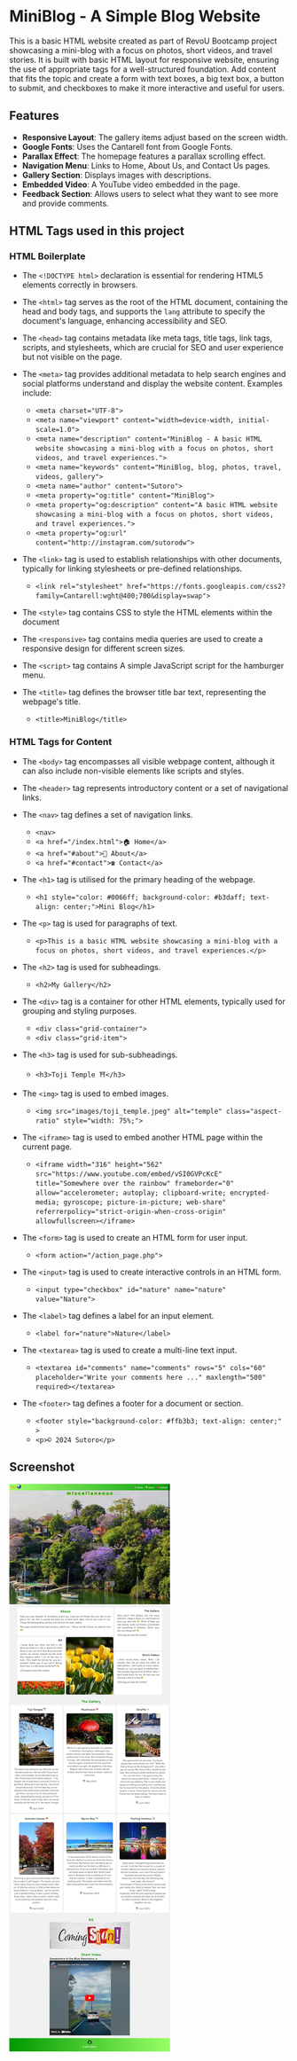 # MiniBlog - A Simple Blog Website
This is a basic HTML website created as part of RevoU Bootcamp project showcasing a mini-blog with a focus on photos, short videos, and travel stories. It is built with basic HTML layout for responsive website, ensuring the use of appropriate tags for a well-structured foundation. Add content that fits the topic and create a form with text boxes, a big text box, a button to submit, and checkboxes to make it more interactive and useful for users.


## Features

- **Responsive Layout**: The gallery items adjust based on the screen width.
- **Google Fonts**: Uses the Cantarell font from Google Fonts.
- **Parallax Effect**: The homepage features a parallax scrolling effect.
- **Navigation Menu**: Links to Home, About Us, and Contact Us pages.
- **Gallery Section**: Displays images with descriptions.
- **Embedded Video**: A YouTube video embedded in the page.
- **Feedback Section**: Allows users to select what they want to see more and provide comments.


## HTML Tags used in this project

### HTML Boilerplate

- The `<!DOCTYPE html>` declaration is essential for rendering HTML5 elements correctly in browsers.
  
- The `<html>` tag serves as the root of the HTML document, containing the head and body tags, and supports the `lang` attribute to specify the document's language, enhancing accessibility and SEO.

- The `<head>` tag contains metadata like meta tags, title tags, link tags, scripts, and stylesheets, which are crucial for SEO and user experience but not visible on the page.

- The `<meta>` tag provides additional metadata to help search engines and social platforms understand and display the website content. Examples include:
  - `<meta charset="UTF-8">`
  - `<meta name="viewport" content="width=device-width, initial-scale=1.0">`
  - `<meta name="description" content="MiniBlog - A basic HTML website showcasing a mini-blog with a focus on photos, short videos, and travel experiences.">`
  - `<meta name="keywords" content="MiniBlog, blog, photos, travel, videos, gallery">`
  - `<meta name="author" content="Sutoro">`
  - `<meta property="og:title" content="MiniBlog">`
  - `<meta property="og:description" content="A basic HTML website showcasing a mini-blog with a focus on photos, short videos, and travel experiences.">`
  - `<meta property="og:url" content="http://instagram.com/sutorodw">`

- The `<link>` tag is used to establish relationships with other documents, typically for linking stylesheets or pre-defined relationships.
  - `<link rel="stylesheet" href="https://fonts.googleapis.com/css2?family=Cantarell:wght@400;700&display=swap">`

- The `<style>` tag contains CSS to style the HTML elements within the document 

- The `<responsive>` tag contains media queries are used to create a responsive design for different screen sizes.

- The `<script>` tag contains A simple JavaScript script for the hamburger menu. 

- The `<title>` tag defines the browser title bar text, representing the webpage's title.
  - `<title>MiniBlog</title>`

### HTML Tags for Content

- The `<body>` tag encompasses all visible webpage content, although it can also include non-visible elements like scripts and styles.

- The `<header>` tag represents introductory content or a set of navigational links.

- The `<nav>` tag defines a set of navigation links.
  - `<nav>`
  - `<a href="/index.html">🏠 Home</a>`
  - `<a href="#about">📒 About</a>`
  - `<a href="#contact">☎️ Contact</a>`

- The `<h1>` tag is utilised for the primary heading of the webpage.
  - `<h1 style="color: #0066ff; background-color: #b3daff; text-align: center;">Mini Blog</h1>`

- The `<p>` tag is used for paragraphs of text.
  - `<p>This is a basic HTML website showcasing a mini-blog with a focus on photos, short videos, and travel experiences.</p>`

- The `<h2>` tag is used for subheadings.
  - `<h2>My Gallery</h2>`

- The `<div>` tag is a container for other HTML elements, typically used for grouping and styling purposes.
  - `<div class="grid-container">`
  - `<div class="grid-item">`

- The `<h3>` tag is used for sub-subheadings.
  - `<h3>Toji Temple ⛩️</h3>`

- The `<img>` tag is used to embed images.
  - `<img src="images/toji_temple.jpeg" alt="temple" class="aspect-ratio" style="width: 75%;">`

- The `<iframe>` tag is used to embed another HTML page within the current page.
  - `<iframe width="316" height="562" src="https://www.youtube.com/embed/vSI0GVPcKcE" title="Somewhere over the rainbow" frameborder="0" allow="accelerometer; autoplay; clipboard-write; encrypted-media; gyroscope; picture-in-picture; web-share" referrerpolicy="strict-origin-when-cross-origin" allowfullscreen></iframe>`

- The `<form>` tag is used to create an HTML form for user input.
  - `<form action="/action_page.php">`

- The `<input>` tag is used to create interactive controls in an HTML form.
  - `<input type="checkbox" id="nature" name="nature" value="Nature">`

- The `<label>` tag defines a label for an input element.
  - `<label for="nature">Nature</label>`

- The `<textarea>` tag is used to create a multi-line text input.
  - `<textarea id="comments" name="comments" rows="5" cols="60" placeholder="Write your comments here ..." maxlength="500" required></textarea>`

- The `<footer>` tag defines a footer for a document or section.
  - `<footer style="background-color: #ffb3b3; text-align: center;" >`
  - `<p>© 2024 Sutoro</p>`


## Screenshot
![Screenshot of the website](images/screenshot.jpeg)